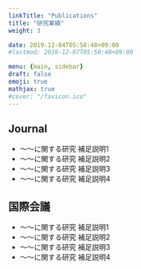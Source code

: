 ```yaml
---
linkTitle: "Publications"
title: "研究業績"
weight: 3

date: 2019-12-04T05:50:48+09:00
#lastmod: 2019-12-07T05:50:48+09:00

menu: {main, sidebar}
draft: false
emoji: true
mathjax: true
#cover: "/favicon.ico"
---
```


## Journal
* ～～に関する研究
補足説明1
* ～～に関する研究
補足説明2
* ～～に関する研究
補足説明3
* ～～に関する研究
補足説明4

## 国際会議
* ～～に関する研究
補足説明1
* ～～に関する研究
補足説明2
* ～～に関する研究
補足説明3
* ～～に関する研究
補足説明4
